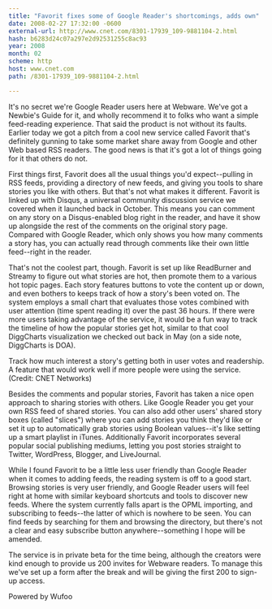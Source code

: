 ```yaml
---
title: "Favorit fixes some of Google Reader's shortcomings, adds own"
date: 2008-02-27 17:32:00 -0600
external-url: http://www.cnet.com/8301-17939_109-9881104-2.html
hash: b6283d24c07a297e2d92531255c8ac93
year: 2008
month: 02
scheme: http
host: www.cnet.com
path: /8301-17939_109-9881104-2.html

---
```


It's no secret we're Google Reader users here at Webware. We've got a Newbie's Guide for it, and wholly recommend it to folks who want a simple feed-reading experience. That said the product is not without its faults. Earlier today we got a pitch from a cool new service called Favorit that's definitely gunning to take some market share away from Google and other Web based RSS readers. The good news is that it's got a lot of things going for it that others do not.


First things first, Favorit does all the usual things you'd expect--pulling in RSS feeds, providing a directory of new feeds, and giving you tools to share stories you like with others. But that's not what makes it different. Favorit is linked up with Disqus, a universal community discussion service we covered when it launched back in October. This means you can comment on any story on a Disqus-enabled blog right in the reader, and have it show up alongside the rest of the comments on the original story page. Compared with Google Reader, which only shows you how many comments a story has, you can actually read through comments like their own little feed--right in the reader.


That's not the coolest part, though. Favorit is set up like ReadBurner and Streamy to figure out what stories are hot, then promote them to a various hot topic pages. Each story features buttons to vote the content up or down, and even bothers to keeps track of how a story's been voted on. The system employs a small chart that evaluates those votes combined with user attention (time spent reading it) over the past 36 hours. If there were more users taking advantage of the service, it would be a fun way to track the timeline of how the popular stories get hot, similar to that cool DiggCharts visualization we checked out back in May (on a side note, DiggCharts is DOA).


Track how much interest a story's getting both in user votes and readership. A feature that would work well if more people were using the service.
(Credit: CNET Networks)

Besides the comments and popular stories, Favorit has taken a nice open approach to sharing stories with others. Like Google Reader you get your own RSS feed of shared stories. You can also add other users' shared story boxes (called "slices") where you can add stories you think they'd like or set it up to automatically grab stories using Boolean values--it's like setting up a smart playlist in iTunes. Additionally Favorit incorporates several popular social publishing mediums, letting you post stories straight to Twitter, WordPress, Blogger, and LiveJournal. 


While I found Favorit to be a little less user friendly than Google Reader when it comes to adding feeds, the reading system is off to a good start. Browsing stories is very user friendly, and Google Reader users will feel right at home with similar keyboard shortcuts and tools to discover new feeds. Where the system currently falls apart is the OPML importing, and subscribing to feeds--the latter of which is nowhere to be seen. You can find feeds by searching for them and browsing the directory, but there's not a clear and easy subscribe button anywhere--something I hope will be amended.


The service is in private beta for the time being, although the creators were kind enough to provide us 200 invites for Webware readers. To manage this we've set up a form after the break and will be giving the first 200 to sign-up access.





Powered by Wufoo
